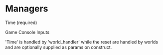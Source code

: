 # Managers

Time (required)

Game Console
Inputs

'Time' is handled by 'world_handler' while the reset are handled by worlds 
and are optionally supplied as params on construct.
